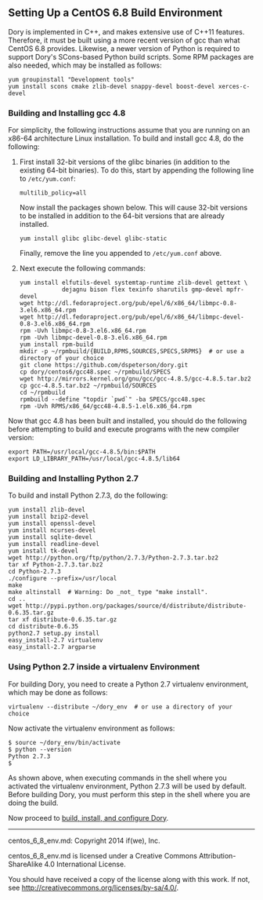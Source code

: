 ## Setting Up a CentOS 6.8 Build Environment

Dory is implemented in C++, and makes extensive use of C++11 features.
Therefore, it must be built using a more recent version of gcc than what CentOS
6.8 provides.  Likewise, a newer version of Python is required to support
Dory's SCons-based Python build scripts.  Some RPM packages are also needed,
which may be installed as follows:

```
yum groupinstall "Development tools"
yum install scons cmake zlib-devel snappy-devel boost-devel xerces-c-devel
```

### Building and Installing gcc 4.8

For simplicity, the following instructions assume that you are running on an
x86-64 architecture Linux installation.  To build and install gcc 4.8, do the
following:

1. First install 32-bit versions of the glibc binaries (in addition to the
   existing 64-bit binaries).  To do this, start by appending the following
   line to `/etc/yum.conf`:
   ```
   multilib_policy=all
   ```
   Now install the packages shown below. This will cause 32-bit versions to be
   installed in addition to the 64-bit versions that are already installed.
   ```
   yum install glibc glibc-devel glibc-static
   ```
   Finally, remove the line you appended to `/etc/yum.conf` above.

2. Next execute the following commands:

   ```
   yum install elfutils-devel systemtap-runtime zlib-devel gettext \
               dejagnu bison flex texinfo sharutils gmp-devel mpfr-devel
   wget http://dl.fedoraproject.org/pub/epel/6/x86_64/libmpc-0.8-3.el6.x86_64.rpm
   wget http://dl.fedoraproject.org/pub/epel/6/x86_64/libmpc-devel-0.8-3.el6.x86_64.rpm
   rpm -Uvh libmpc-0.8-3.el6.x86_64.rpm
   rpm -Uvh libmpc-devel-0.8-3.el6.x86_64.rpm
   yum install rpm-build
   mkdir -p ~/rpmbuild/{BUILD,RPMS,SOURCES,SPECS,SRPMS}  # or use a directory of your choice
   git clone https://github.com/dspeterson/dory.git
   cp dory/centos6/gcc48.spec ~/rpmbuild/SPECS
   wget http://mirrors.kernel.org/gnu/gcc/gcc-4.8.5/gcc-4.8.5.tar.bz2
   cp gcc-4.8.5.tar.bz2 ~/rpmbuild/SOURCES
   cd ~/rpmbuild
   rpmbuild --define "topdir `pwd`" -ba SPECS/gcc48.spec
   rpm -Uvh RPMS/x86_64/gcc48-4.8.5-1.el6.x86_64.rpm
   ```

Now that gcc 4.8 has been built and installed, you should do the following
before attempting to build and execute programs with the new compiler version:
```
export PATH=/usr/local/gcc-4.8.5/bin:$PATH
export LD_LIBRARY_PATH=/usr/local/gcc-4.8.5/lib64
```

### Building and Installing Python 2.7

To build and install Python 2.7.3, do the following:

```
yum install zlib-devel
yum install bzip2-devel
yum install openssl-devel
yum install ncurses-devel
yum install sqlite-devel
yum install readline-devel
yum install tk-devel
wget http://python.org/ftp/python/2.7.3/Python-2.7.3.tar.bz2
tar xf Python-2.7.3.tar.bz2
cd Python-2.7.3
./configure --prefix=/usr/local
make
make altinstall  # Warning: Do _not_ type "make install".
cd ..
wget http://pypi.python.org/packages/source/d/distribute/distribute-0.6.35.tar.gz
tar xf distribute-0.6.35.tar.gz
cd distribute-0.6.35
python2.7 setup.py install
easy_install-2.7 virtualenv
easy_install-2.7 argparse
```

### Using Python 2.7 inside a virtualenv Environment

For building Dory, you need to create a Python 2.7 virtualenv environment,
which may be done as follows:

```
virtualenv --distribute ~/dory_env  # or use a directory of your choice
```

Now activate the virtualenv environment as follows:

```
$ source ~/dory_env/bin/activate
$ python --version
Python 2.7.3
$
```
As shown above, when executing commands in the shell where you activated the
virtualenv environment, Python 2.7.3 will be used by default.  Before building
Dory, you must perform this step in the shell where you are doing the build.

Now proceed to
[build, install, and configure Dory](build_install.md).

-----

centos_6_8_env.md: Copyright 2014 if(we), Inc.

centos_6_8_env.md is licensed under a Creative Commons Attribution-ShareAlike
4.0 International License.

You should have received a copy of the license along with this work. If not,
see <http://creativecommons.org/licenses/by-sa/4.0/>.
